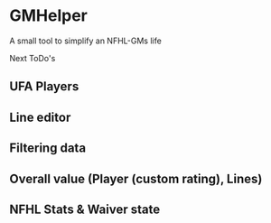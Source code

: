 # GMHelper
A small tool to simplify an NFHL-GMs life

Next ToDo's
## UFA Players
## Line editor
## Filtering data
## Overall value (Player (custom rating), Lines)
## NFHL Stats & Waiver state
